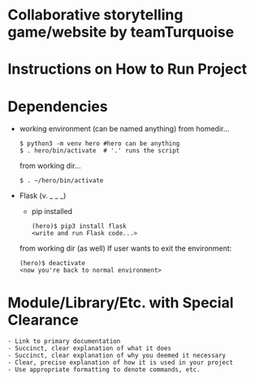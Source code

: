 # Collaborative storytelling game/website by teamTurquoise

# Instructions on How to Run Project 

# Dependencies
  - working environment (can be named anything)
        from homedir...

    ```
    $ python3 -m venv hero #hero can be anything
    $ . hero/bin/activate  # '.' runs the script
     ```
    from working dir...
    ```
    $ . ~/hero/bin/activate
    
     ```
  - Flask (v. _ _ _)
    - pip installed
      ```
      (hero)$ pip3 install flask
      <write and run Flask code...>
      ```
    from working dir (as well) If user wants to exit the environment:
    ```
    (hero)$ deactivate
    <now you're back to normal environment>
    ```
# Module/Library/Etc. with Special Clearance
    - Link to primary documentation
    - Succinct, clear explanation of what it does
    - Succinct, clear explanation of why you deemed it necessary
    - Clear, precise explanation of how it is used in your project
    - Use appropriate formatting to denote commands, etc.
